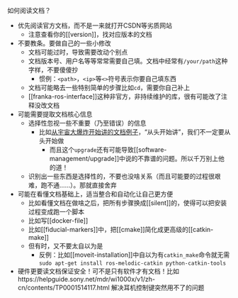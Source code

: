 如何阅读文档？
- 优先阅读官方文档，而不是一来就打开CSDN等劣质网站
  - 注意查看你的[[version]]，找对应版本的文档
- 不要教条。要做自己的一些小修改
  - 文档可能过时，导致需要改动个别点
  - 文档版本号、用户名等等常常需要自己填。文档中经常有`/your/path`这种字样，不要傻傻抄
    - 惯例：`<path>`，`<ip>`等`<>`符号表示你要自己填东西
  - 文档可能略去一些特别简单的步骤比如`cd`，需要你自己补上
  - [[franka-ros-interface]]这种非官方，非持续维护的库，很有可能改了注释没改文档
- 可能需要提取文档核心信息
  - 选择性忽视一些不重要（乃至错误）的信息
    - 比如[从宇宙大爆炸开始讲的文档例子](https://github.com/IntelRealSense/librealsense/blob/master/doc/installation.md)，“从头开始讲”，我们不一定要从头开始做
      - 而且这个`upgrade`还有可能导致[[software-management/upgrade]]中说的不靠谱的问题。所以千万别上他的道！
  - 识别出一些东西是选择性的，不要也没啥关系（而且可能要的过程很艰难，跑不通……）。那就直接舍弃
- 可能在看懂文档基础上，适当整合和自动化让自己更方便
  - 比如看懂文档在做啥之后，把所有步骤换成[[silent]]的，使得可以把安装过程变成跑一个脚本
  - 比如写[[docker-file]]
  - 比如[[fiducial-markers]]中，把[[cmake]]简化成更高级的[[catkin-make]]
  - 但有时，又不要太自以为是
    - 反例：比如[[moveit-installation]]中自以为有`catkin_make`命令就无需`sudo apt-get install ros-melodic-catkin python-catkin-tools`
- 硬件更要读文档保证安全！可不是只有软件才有文档！比如https://helpguide.sony.net/mdr/wi1000x/v1/zh-cn/contents/TP0001514117.html 解决耳机控制键突然用不了的问题